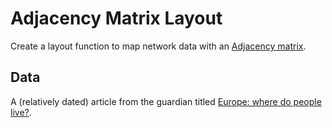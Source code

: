 # Adjacency Matrix Layout

Create a layout function to map network data with an [Adjacency matrix](https://en.wikipedia.org/wiki/Adjacency_matrix).

## Data

A (relatively dated) article from the guardian titled [Europe: where do people live?](https://www.theguardian.com/news/datablog/2012/jan/26/europe-population-who-lives-where).
